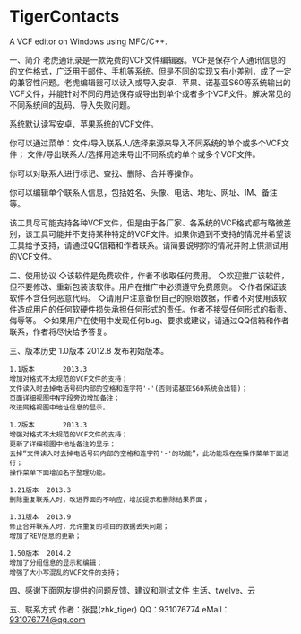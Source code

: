 # TigerContacts
A VCF editor on Windows using MFC/C++.

一、简介
老虎通讯录是一款免费的VCF文件编辑器。VCF是保存个人通讯信息的的文件格式，广泛用于邮件、手机等系统。但是不同的实现又有小差别，成了一定的兼容性问题。老虎编辑器可以读入或导入安卓、苹果、诺基亚S60等系统输出的VCF文件，并能针对不同的用途保存或导出到单个或者多个VCF文件。解决常见的不同系统间的乱码、导入失败问题。

系统默认读写安卓、苹果系统的VCF文件。

你可以通过菜单：文件/导入联系人/选择来源来导入不同系统的单个或多个VCF文件；
文件/导出联系人/选择用途来导出不同系统的单个或多个VCF文件。

你可以对联系人进行标记、查找、删除、合并等操作。

你可以编辑单个联系人信息，包括姓名、头像、电话、地址、网址、IM、备注等。

该工具尽可能支持各种VCF文件，但是由于各厂家、各系统的VCF格式都有略微差别，该工具可能并不支持某种特定的VCF文件。如果你遇到不支持的情况并希望该工具给予支持，请通过QQ信箱和作者联系。请简要说明你的情况并附上供测试用的VCF文件。

二、使用协议
◇该软件是免费软件，作者不收取任何费用。
◇欢迎推广该软件，但不要修改、重新包装该软件。用户在推广中必须遵守免费原则。
◇作者保证该软件不含任何恶意代码。
◇请用户注意备份自己的原始数据，作者不对使用该软件造成用户的任何软硬件损失承担任何形式的责任。作者不接受任何形式的指责、侮辱等。
◇如果用户在使用中发现任何bug、要求或建议，请通过QQ信箱和作者联系，作者将尽快给予答复。

三、版本历史
	1.0版本		2012.8
	发布初始版本。

	1.1版本		2013.3
	增加对格式不太规范的VCF文件的支持；
	文件读入时去掉电话号码内部的空格和连字符'-'(否则诺基亚S60系统会出错)；
	页面详细视图中N字段旁边增加备注；
	改进网格视图中地址信息的显示。

	1.2版本		2013.3
	增强对格式不太规范的VCF文件的支持；
	更新了详细视图中地址备注的显示；
	去掉“文件读入时去掉电话号码内部的空格和连字符'-'的功能”，此功能现在在操作菜单下面进行；
	操作菜单下面增加名字整理功能。

	1.21版本	2013.3
	删除重复联系人时，改进界面的不响应，增加提示和删除结果界面；

	1.31版本	2013.9
	修正合并联系人时，允许重复的项目的数据丢失问题；
	增加了REV信息的更新；

	1.50版本	2014.2
	增加了分组信息的显示和编辑；
	增强了大小写混乱的VCF文件的支持；

四、感谢下面网友提供的问题反馈、建议和测试文件
	生活、twelve、云

五、联系方式
	作者：张昆(zhk_tiger)
	QQ：931076774
	eMail：931076774@qq.com
